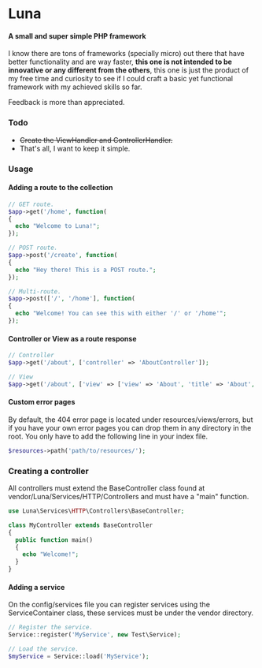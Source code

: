 # Luna
#### A small and super simple PHP framework
I know there are tons of frameworks (specially micro) out there that have better functionality and are way faster, **this one is not intended to be innovative or any different from the others**, this one is just the product of my free time and curiosity to see if I could craft a basic yet functional framework with my achieved skills so far.

Feedback is more than appreciated.

### Todo
- ~~Create the ViewHandler and ControllerHandler.~~
- That's all, I want to keep it simple.

### Usage
#### Adding a route to the collection
```php
// GET route.
$app->get('/home', function(
{
  echo "Welcome to Luna!";
});
```

```php
// POST route.
$app->post('/create', function(
{
  echo "Hey there! This is a POST route.";
});
```

```php
// Multi-route.
$app->post(['/', '/home'], function(
{
  echo "Welcome! You can see this with either '/' or '/home'";
});
```

#### Controller or View as a route response
```php
// Controller
$app->get('/about', ['controller' => 'AboutController']);

// View
$app->get('/about', ['view' => ['view' => 'About', 'title' => 'About', 'data' => ['email' => 'me@example.com']]]);
```

#### Custom error pages
By default, the 404 error page is located under resources/views/errors, but if you have your own error pages you can drop them in any directory in the root. You only have to add the following line in your index file.
```php
$resources->path('path/to/resources/');
```

### Creating a controller
All controllers must extend the BaseController class found at vendor/Luna/Services/HTTP/Controllers and must have a "main" function.
```php
use Luna\Services\HTTP\Controllers\BaseController;

class MyController extends BaseController
{
  public function main()
  {
    echo "Welcome!";
  }
}
```

#### Adding a service
On the config/services file you can register services using the ServiceContainer class, these services must be under the vendor directory.
```php
// Register the service.
Service::register('MyService', new Test\Service);

// Load the service.
$myService = Service::load('MyService');
```
